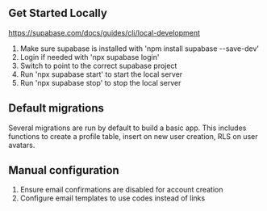## Get Started Locally
https://supabase.com/docs/guides/cli/local-development
1. Make sure supabase is installed with 'npm install supabase --save-dev'
2. Login if needed with 'npx supabase login'
3. Switch to point to the correct supabase project
4. Run 'npx supabase start' to start the local server
5. Run 'npx supabase stop' to stop the local server


## Default migrations
Several migrations are run by default to build a basic app. This includes functions to create a profile table, insert on new user creation, RLS on user avatars.

## Manual configuration
1. Ensure email confirmations are disabled for account creation
2. Configure email templates to use codes instead of links
